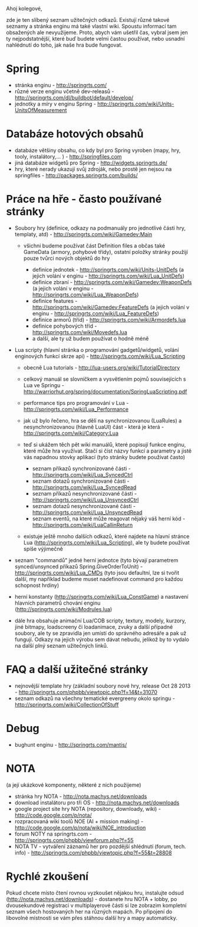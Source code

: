 ﻿Ahoj kolegové,

zde je ten slíbený seznam užitečných odkazů. Existují různé takové seznamy a stránka enginu má také vlastní wiki. Spoustu informací tam obsažených ale nevyužijeme. Proto, abych vám ušetřil čas, vybral jsem jen ty nejpodstatnější, které buď budete velmi častou používat, nebo usnadní nahlédnutí do toho, jak naše hra bude fungovat.

Spring
======

* stránka enginu - http://springrts.com/
* různé verze enginu včetně dev-releasů - http://springrts.com/dl/buildbot/default/develop/
* jednotky a míry v enginu Spring - http://springrts.com/wiki/Units-UnitsOfMeasurement

Databáze hotových obsahů
========================

* databáze většiny obsahu, co kdy byl pro Spring vyroben (mapy, hry, tooly, instalátory,... ) - http://springfiles.com
* jiná databáze widgetů pro Spring - http://widgets.springrts.de/
* hry, které nerady ukazují svůj zdroják, nebo prostě jen nejsou na springfiles - http://packages.springrts.com/builds/

Práce na hře - často používané stránky
======================================

* Soubory hry (definice, odkazy na podmanuály pro jednotlivé části hry, templaty, atd) - http://springrts.com/wiki/Gamedev:Main
	* všichni budeme používat část Definition files a občas také GameData (armory, pohybové třídy), ostatní položky stránky použijí pouze tvůrci nových objektů do hry
		
		* definice jednotek - http://springrts.com/wiki/Units-UnitDefs (a jejich volání v enginu - http://springrts.com/wiki/Lua_UnitDefs)
		* definice zbraní - http://springrts.com/wiki/Gamedev:WeaponDefs (a jejich volání v enginu - http://springrts.com/wiki/Lua_WeaponDefs)
		* definice features - http://springrts.com/wiki/Gamedev:FeatureDefs (a jejich volání v enginu - http://springrts.com/wiki/Lua_FeatureDefs)
		* definice armorů (tříd) - http://springrts.com/wiki/Armordefs.lua
		* definice pohybových tříd - http://springrts.com/wiki/Movedefs.lua
		* a další, ale ty už budem používat o hodně méně

* Lua scripty (hlavní stránka o programování gadgetů/widgetů, volání enginových funkcí skrze api) - http://springrts.com/wiki/Lua_Scripting
    * obecně Lua tutorials - http://lua-users.org/wiki/TutorialDirectory
    * celkový manuál se slovníčkem a vysvětlením pojmů souvisejících s Lua ve Springu - http://warriorhut.org/spring/documentation/SpringLuaScripting.pdf
    * performance tips pro programování v Lua - http://springrts.com/wiki/Lua_Performance
    * jak už bylo řečeno, hra se dělí na synchronizovanou (LuaRules) a nesynchronizovanou (hlavně LuaUI) část - která je která - http://springrts.com/wiki/Category:Lua
    * teď si ukážem těch pět wiki manuálů, které popisují funkce enginu, které může hra využívat. Stačí si číst názvy funkcí a parametry a jistě vás napadnou stovky aplikací (tyto stránky budete používat často)
        
		* seznam příkazů synchronizované části - http://springrts.com/wiki/Lua_SyncedCtrl
        * seznam dotazů synchronizované části - http://springrts.com/wiki/Lua_SyncedRead
        * seznam příkazů nesynchronizované části - http://springrts.com/wiki/Lua_UnsyncedCtrl
        * seznam dotazů nesynchronizované části - http://springrts.com/wiki/Lua_UnsyncedRead
        * seznam eventů, na které může reagovat nějaký váš herní kód - http://springrts.com/wiki/LuaCallinReturn
		
    * existuje ještě mnoho dalších odkazů, které najdete na hlavní stránce Lua (http://springrts.com/wiki/Lua_Scripting), ale ty budete používat spíše výjimečně
* seznam "commandů" jedné herní jednotce (tyto bývají parametrem synced/unsynced příkazů Spring.GiveOrderToUnit) - http://springrts.com/wiki/Lua_CMDs (tyto jsou defaultní, lze si tvořit další, my například budeme muset nadefinovat command pro každou schopnost hrdiny)
* herní konstanty (http://springrts.com/wiki/Lua_ConstGame) a nastavení hlavních parametrů chování enginu (http://springrts.com/wiki/Modrules.lua)
* dále hra obsahuje animační Lua/COB scripty, textury, modely, kurzory, jiné bitmapy, loadscreeny či loadanimace, zvuky a další případné soubory, ale ty se zpravidla jen umístí do správného adresáře a pak už fungují. Odkazy na jejich výrobu sem dávat nebudu, jelikož by to vydalo na další plný seznam užitečných linků.

FAQ a další užitečné stránky
============================

* nejnovější template hry (základní soubory nové hry, release Oct 28 2013 - http://springrts.com/phpbb/viewtopic.php?f=14&t=31070
* seznam odkazů na všechny tematické evergreeny okolo springu - http://springrts.com/wiki/CollectionOfStuff

Debug
=====

* bughunt enginu - http://springrts.com/mantis/

NOTA
====
(a její ukázkové komponenty, některé z nich použijeme)

* stránka hry NOTA - http://nota.machys.net/downloads
* download instalátoru pro tři OS - http://nota.machys.net/downloads
* google project site hry NOTA (repository, downloady, wiki) - http://code.google.com/p/nota/
* rozpracovaná wiki toolů NOE (AI + mission making) - http://code.google.com/p/nota/wiki/NOE_introduction
* forum NOTY na springrts.com - http://springrts.com/phpbb/viewforum.php?f=55
* NOTA TV - vytváření záznamů her pro pozdější shlédnutí (forum, tech. info) - http://springrts.com/phpbb/viewtopic.php?f=55&t=28808

Rychlé zkoušení
===============

Pokud chcete místo čtení rovnou vyzkoušet nějakou hru, instalujte odsud (http://nota.machys.net/downloads) - dostanete hru NOTA + lobby, po dvousekundové registraci v multiplayerové části si lze zobrazim kompletní seznam všech hostovaných her na různých mapách. Po připojení do libovolné místnosti se vám přes stáhnou další hry a mapy automaticky.